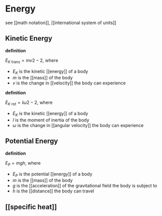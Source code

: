 # Energy

see [[math notation]], [[international system of units]]

## Kinetic Energy

**definition**

$E_{K\ \text{trans}} = mv2 - 2$, where

- $E_K$ is the kinetic [[energy]] of a body
- $m$ is the [[mass]] of the body
- $v$ is the change in [[velocity]] the body can experience

**definition**

$E_{K\ \text{rot}} = I\omega2 - 2$, where

- $E_K$ is the kinetic [[energy]] of a body
- $I$ is the moment of inertia of the body
- $\omega$ is the change in [[angular velocity]] the body can experience

## Potential Energy

**definition**

$E_P = mgh$, where

- $E_P$ is the potential [[energy]] of a body
- $m$ is the [[mass]] of the body
- $g$ is the [[acceleration]] of the gravitational field the body is subject to
- $h$ is the [[distance]] the body can travel

## [[specific heat]]

